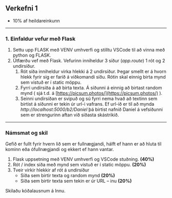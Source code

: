 ## Verkefni 1 
- 10% af heildareinkunn

---

### 1. Einfaldur vefur með Flask 
1. Settu upp FLASK með VENV umhverfi og stilltu VSCode til að vinna með python og FLASK. 
1. Útfærðu vef með Flask. Vefurinn inniheldur 3 síður (_app.route_) 1 rót og 2 undirsíður.
   1. Rót síða inniheldur virka hlekki á 2 undirsíður. Þegar smellt er á hvorn hlekk fyrir sig er farið á viðkomandi síðu. Rótin skal einnig birta mynd sem vistuð er í static möppu.
   2. Fyrri undirsíða á að birta texta. Á síðunni á einnig að birtast random mynd ( sjá t.d. á [https://picsum.photos/](https://picsum.photos/) ).
   3. Seinni undirsíðan er svipuð og sú fyrri nema hvað að textinn sem birtist á síðunni er tekin úr url-i vafrans. Ef url-ið er til að mynda _http://localhost:5000/b2/Daniel_ þá birtist nafnið Daniel á vefsíðunni sem er strengurinn aftan við síðasta skástrikið.

---

### Námsmat og skil
Gefið er fullt fyrir hvern lið sem er fullnægjandi, hálft ef hann er að hluta til kominn eða ófullnægjandi og ekkert ef hann vantar.

1. Flask uppsetning með VENV umhverfi og VSCode stuðning. **(40%)**
1. Rót / index síða með mynd sem vistuð er í static möppu. **(20%)**
2. Tveir virkir hlekkir af rót á undirsíður
   - Síða sem birtir texta og random mynd **(20%)**
   - Síða sem birtir texta sem tekin er úr URL – inu **(20%)**

Skilaðu kóðalausnum á Innu.
